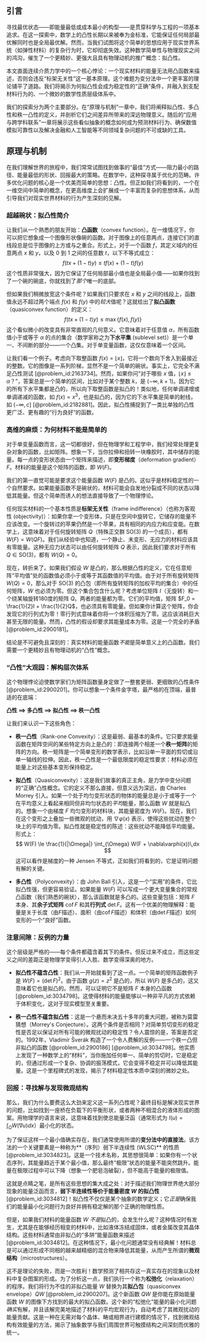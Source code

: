 ## 引言
寻找最优状态——即能量最低或成本最小的构型——是贯穿科学与工程的一项基本追求。在这一探索中，数学上的凸性长期以来被奉为金标准，它能保证任何局部最优解同时也是全局最优解。然而，当我们试图将这个简单的思想应用于现实世界系统（如弹性材料）的复杂行为时，它却彻底失效。这种数学简单性与物理现实之间的鸿沟，催生了一个更精妙、更强大且具有物理动机的推广概念：拟凸性。

本文直面连续介质力学中的一个核心悖论：一个现实材料的能量无法用凸函数来描述，否则会违反“标架无关性”这一基本原理。这个难题为变分法中一个更丰富的理论铺平了道路。我们将揭示为何拟凸性会成为稳定性的“正确”条件，并融入到支配材料行为的、一个微妙的数学性质层级体系中。

我们的探索分为两个主要部分。在“原理与机制”一章中，我们将阐释拟凸性、多凸性和秩一凸性的定义，并剖析它们之间差异所带来的深远物理意义。随后的“应用与跨学科联系”一章将展示这些看似抽象的概念如何成为预测材料行为、确保数值模拟可靠性以及解决金融和人工智能等不同领域复杂问题的不可或缺的工具。

## 原理与机制

在我们理解世界的旅程中，我们常常试图找到做事的“最佳”方式——阻力最小的路径、能量最低的形状、回报最大的策略。在数学中，这种探寻属于优化的范畴。许多优化问题的核心是一个优美而简单的思想：凸性。但正如我们将看到的，一个在一维空间中简单的概念，在更高维度上会扩展成一个丰富而复杂的思想体系，从而引导我们对现实世界材料的行为产生深刻的见解。

### 超越碗状：拟凸性简介

让我们从一个熟悉的朋友开始：**凸函数**（convex function）。在一维情况下，你可以把它想象成一个图像形状像碗的函数。对于图像上的任意两点，连接它们的直线段总是位于图像的上方或与之重合。形式上，对于一个函数 $f$，其定义域内的任意两点 $x$ 和 $y$，以及 0 到 1 之间的任意数 $t$，以下不等式成立：
$$
f(tx + (1-t)y) \le tf(x) + (1-t)f(y)
$$
这个性质非常强大，因为它保证了任何局部最小值也是全局最小值——如果你找到了一个碗的碗底，你就找到了*那个*唯一的底部。

但如果我们稍微放宽这个条件呢？如果我们只要求在 $x$ 和 $y$ 之间的线段上，函数值永远不超过两个端点 $f(x)$ 和 $f(y)$ 中的*较大*值呢？这就给出了**拟凸函数**（quasiconvex function）的定义：
$$
f(tx + (1-t)y) \le \max\{f(x), f(y)\}
$$
这个看似微小的改变具有非常直观的几何意义。它意味着对于任意值 $\alpha$，所有函数值小于或等于 $\alpha$ 的点的集合（数学家称之为**下水平集** (sublevel set)）是一个单一、不间断的部分——一个凸集。对于单变量函数，这仅仅意味着一个区间。

让我们看一个例子。考虑向下取整函数 $f(x) = \lfloor x \rfloor$，它将一个数向下舍入到最接近的整数。它的图像是一系列阶梯，显然不是一个简单的碗状。事实上，它完全不满足凸性测试 [@problem_id:2163734]。然而，如果你问“对于哪些 $x$ 值，$\lfloor x \rfloor \le \alpha$？”，答案总是一个简单的区间，比如对于某个整数 $k$，是 $(-\infty, k+1)$。因为它的所有下水平集都是凸的，所以向下取整函数是拟凸的！类似地，任何单调递增或单调递减的函数，如 $f(x) = x^3$，也是拟凸的，因为它的下水平集是简单的射线，如 $(-\infty, c]$ [@problem_id:2182881]。因此，拟凸性捕捉到了一类比单独的凸性更广泛、更有趣的“行为良好”的函数。

### 高维的麻烦：为何材料不能是简单的

对于单变量函数而言，这一切都很好，但在物理学和工程学中，我们经常处理更复杂对象的函数，比如矩阵。想象一下，当你拉伸和扭转一块橡胶时，其中储存的能量。每一点的变形状态由一个矩阵来描述，即**变形梯度**（deformation gradient）$F$。材料的能量是这个矩阵的函数，即 $W(F)$。

我们的第一直觉可能是要求这个能量函数 $W(F)$ 是凸的。这似乎是材料稳定性的一个自然要求。如果能量函数不是碗状的，材料可能会自发地分裂成不同的状态以降低其能量。但这个简单而诱人的想法直接导致了一个物理悖论。

任何现实材料的一个基本性质是**标架无关性**（frame indifference）（也称为客观性 (objectivity)）：如果你拿一个变形体，只是在空间中旋转它，它储存的能量不应该改变。一个旋转过的苹果仍然是一个苹果，具有相同的内应力和应变能。在数学上，这意味着对于任何旋转矩阵 $Q$（特殊正交群 $\mathrm{SO}(3)$ 的一个成员），都有 $W(F) = W(QF)$。我们从经验中也知道，一个静止、未变形、无应力的材料应该具有零能量。这种无应力状态可以由任何旋转矩阵 $Q$ 表示，因此我们要求对于所有 $Q \in \mathrm{SO}(3)$，都有 $W(Q) = 0$。

现在，转折来了。如果我们假设 $W$ 是凸的，那么根据凸性的定义，它在任意矩阵“平均值”处的函数值必须小于或等于其函数值的平均值。由于对于所有旋转矩阵 $W(Q)=0$，那么对于 $\mathrm{SO}(3)$ 的凸包（即所有旋转矩阵的加权平均的集合）中的任何矩阵，$W$ 也必须为零。但这个集合包含什么呢？考虑单位矩阵 $I$（无旋转）和一个绕某轴旋转180度的矩阵 $Q$。两者的能量都为零。它们的平均值，矩阵 $F_0 = \frac{1}{2}I + \frac{1}{2}Q$，也必须具有零能量。但如果你计算这个矩阵，你会发现它的行列式为零！零行列式意味着你将一个体积压缩为了零。这应该消耗巨大甚至无限的能量。然而，凸性的假设却要求其能量成本为零。这是一个完全的矛盾 [@problem_id:2900181]。

结论是不可避免且深刻的：真实材料的能量函数*不能*是简单意义上的凸函数。我们需要一个更精妙且有物理动机的“凸性”概念。

### “凸性”大观园：解构层次体系

这个物理悖论迫使数学家们为矩阵函数量身定做了一整套更弱、更细致的凸性条件 [@problem_id:2900201]。你可以想象一个条件金字塔，最严格的在顶端，最普适的在底端：

**凸性 $\implies$ 多凸性 $\implies$ 拟凸性 $\implies$ 秩一凸性**

让我们来认识一下这些角色：

*   **秩一凸性**（Rank-one Convexity）：这是最弱、最基本的条件。它只要求能量函数在矩阵空间的某些特定方向上是凸的：即连接两个相差一个**秩一矩阵**的矩阵的方向。秩一矩阵是一个简单变形的数学表示，比如沿单一平面的剪切或沿单一轴线的拉伸。因此，秩一凸性是一个最低限度的稳定性要求：材料必须在能量上对这些基本变形保持稳定。

*   **拟凸性**（Quasiconvexity）：这是我们故事的真正主角，是力学中变分问题的“正确”凸性概念。它的定义不那么直接，但意义远为深远，由 Charles Morrey 引入。如果一个处于均匀变形状态的物体的能量总是小于或等于一个在平均意义上看起来相同但非均匀状态的*平均*能量，那么函数 $W$ 就是拟凸的。想象一个由梯度 $F$ 均匀变形的材料块，其能量密度为 $W(F)$。现在，我们在这个变形之上叠加一些微观的扰动，用 $\nabla\varphi(x)$ 表示，使得这些扰动在整个块上的平均值为零。拟凸性就是稳定性的陈述：这些扰动不能降低平均能量。形式上：
$$
W(F) \le \frac{1}{|\Omega|} \int_{\Omega} W(F + \nabla\varphi(x))\,dx
$$
这可以看作是梯度的一种 Jensen 不等式，正如我们将看到的，它是证明问题有解的关键。

*   **多凸性**（Polyconvexity）：由 John Ball 引入，这是一个“实用”的条件，它比拟凸性强，但更容易验证。如果能量 $W(F)$ 可以写成一个更大变量集合的常规凸函数（我们熟悉的碗状），那么该函数就是多凸的。这些变量包括：矩阵 $F$ 本身、其**余子式矩阵** $\operatorname{cof} F$ 和其**行列式** $\det F$。这有一个优美的物理解释：能量是关于长度（由$F$描述）、面积（由$\operatorname{cof} F$描述）和体积（由$\det F$描述）如何变形的一个“良好”函数。

### 注意间隙：反例的力量

这个层级是严格的——每个条件都蕴含着其下的条件。但反过来不成立，而这些定义之间的差距正是物理学变得引人入胜、数学变得深奥的地方。

*   **拟凸性不蕴含凸性**：我们从一开始就看到了这一点。一个简单的矩阵函数例子是 $W(F) = (\det F)^2$。由于函数 $g(z)=z^2$ 是凸的，所以 $W(F)$ 是多凸的，这又意味着它也是拟凸的。然而，可以证明它不是矩阵 $F$ 本身的凸函数 [@problem_id:3034798]。这使得材料的能量能够以一种非平凡的方式依赖于体积变化，这对于现实模型至关重要。

*   **秩一凸性不蕴含拟凸性**：这是一个悬而未决五十多年的重大问题，被称为莫雷猜想（Morrey's Conjecture）。这两个条件是否相同？对简单剪切变形的稳定性是否足以保证对所有可能的微观扰动的稳定性？令人震惊的是，答案是否定的。1992年，Vladimír Šverák 构造了一个令人费解的反例——一个秩一凸但非拟凸的函数 [@problem_id:2900186] [@problem_id:3034798]。他实质上发现了一种数学上的“材料”，当你施加任何单一、简单的剪切时，它是稳定的，但通过形成一个复杂、协调的振荡模式，它会变得不稳定并可以降低其能量。这是一个里程碑式的发现，揭示了材料稳定性本质中深刻的微妙之处。

### 回报：寻找解与发现微观结构

那么，我们为什么要费这么大劲来定义这一系列凸性呢？最终目标是解决现实世界的问题，比如找到一座桥在负载下的平衡形状，或者两种不相混合的液体形成的图案。用物理学的语言来说，这意味着找到使总能量泛函（通常形式为 $I(u) = \int_{\Omega} W(\nabla u) dx$）最小化的状态。

为了保证这样一个最小值确实存在，我们通常使用所谓的**变分法中的直接法**。该方法的一个关键要素是一种称为**（序列）弱下半连续性 (WLSC)** 的性质 [@problem_id:3034823]。这是一个技术名称，其思想很简单：如果你有一个状态序列，其能量趋近于某个最小值，那么最终“极限”状态的能量不能突然跳升。能量在极限过程中可以下降（想象一个肥皂泡破裂），但不能高于能量的极限值。

这就是点睛之笔，是所有这些思想的集大成之处：对于描述我们物理世界绝大部分现象的能量泛函而言，**弱下半连续性等价于能量密度 $W$ 的拟凸性** [@problem_id:3034812]！拟凸性不仅仅是某个抽象的数学定义；它*正是*确保我们的能量最小化问题行为良好并拥有稳定解的那个正确的物理性质。

但是，如果我们材料的能量函数 $W$ *不是*拟凸的，会发生什么呢？这种情况时有发生，尤其是在能够经历相变的材料中，比如液体冻结成固体，或者金属改变其晶体结构。这些材料通常由非拟凸的“多阱”能量函数来描述 [@problem_id:3034812]。在这种情况下，最小化问题通常没有经典解！材料总是可以通过形成不同相的越来越精细的混合物来降低其能量，从而产生所谓的**微观结构**（microstructures）。

这不是理论的失败，而是一次胜利！数学预测了相共存这一真实存在的现象以及材料中复杂图案的形成。为了分析这一点，我们执行一个称为**松弛化**（relaxation）的程序。我们将行为不佳的非拟凸能量 $W$ 替换为其**拟凸包**（quasiconvex envelope）$QW$ [@problem_id:2900207]。这个新函数 $QW$ 是你能在原始能量函数 $W$ 的图像下方找到的最大的拟凸函数。这个新的“松弛化”能量的最小化问题*确实*有解，并且该解完美地描述了材料的平均宏观行为，自动考虑了其微观扰动的能量贡献。这是一种在无需对每个晶体、畴或相界进行建模的情况下，找到微观结构有效能量的方法，揭示了抽象数学与我们周围世界可触摸结构之间深刻而优雅的统一。

